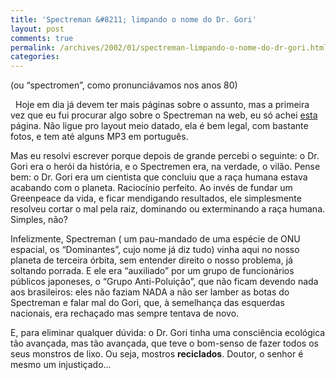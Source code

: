 ```yaml
---
title: 'Spectreman &#8211; limpando o nome do Dr. Gori'
layout: post
comments: true
permalink: /archives/2002/01/spectreman-limpando-o-nome-do-dr-gori.html
categories:
---
```

(ou &#8220;spectromen&#8221;, como pronunciávamos nos anos 80)

<img style="float:left; position:relative; margin:4px" src="//chester.me/img/blig/gori1.jpg" border="0" alt="" />Hoje em dia já devem ter mais páginas sobre o assunto, mas a primeira vez que eu fui procurar algo sobre o Spectreman na web, eu só achei [esta][1] página. Não ligue pro layout meio datado, ela é bem legal, com bastante fotos, e tem até alguns MP3 em português.

Mas eu resolvi escrever porque depois de grande percebi o seguinte: o Dr. Gori era o herói da história, e o Spectremen era, na verdade, o vilão. Pense bem: o Dr. Gori era um cientista que concluiu que a raça humana estava acabando com o planeta. Raciocínio perfeito. Ao invés de fundar um Greenpeace da vida, e ficar mendigando resultados, ele simplesmente resolveu cortar o mal pela raiz, dominando ou exterminando a raça humana. Simples, não?

Infelizmente, Spectreman ( um pau-mandado de uma espécie de ONU espacial, os &#8220;Dominantes&#8221;, cujo nome já diz tudo) vinha aqui no nosso planeta de terceira órbita, sem entender direito o nosso problema, já soltando porrada. E ele era &#8220;auxiliado&#8221; por um grupo de funcionários públicos japoneses, o &#8220;Grupo Anti-Poluição&#8221;, que não ficam devendo nada aos brasileiros: eles não faziam NADA a não ser lamber as botas do Spectreman e falar mal do Gori, que, à semelhança das esquerdas nacionais, era rechaçado mas sempre tentava de novo.

E, para eliminar qualquer dúvida: o Dr. Gori tinha uma consciência ecológica tão avançada, mas tão avançada, que teve o bom-senso de fazer todos os seus monstros de lixo. Ou seja, mostros **reciclados**. Doutor, o senhor é mesmo um injustiçado&#8230;

 [1]: http://mo5.com/gori/misc/spectre/
